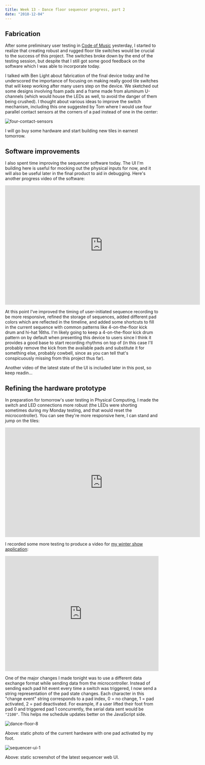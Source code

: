 ```yaml
---
title: Week 13 - Dance floor sequencer progress, part 2
date: "2018-12-04"
---
```


## Fabrication

After some preliminary user testing in [Code of Music](../../code-of-music/dance-floor-sequencer-testing) yesterday, I started to realize that creating robust and rugged floor tile switches would be crucial to the success of this project. The switches broke down by the end of the testing session, but despite that I still got some good feedback on the software which I was able to incorporate today.

I talked with Ben Light about fabrication of the final device today and he underscored the importance of focusing on making really good tile switches that will keep working after many users step on the device. We sketched out some designs involving foam pads and a frame made from aluminum U-channels (which would house the LEDs as well, to avoid the danger of them being crushed). I thought about various ideas to improve the switch mechanism, including this one suggested by Tom where I would use four parallel contact sensors at the corners of a pad instead of one in the center:

![four-contact-sensors](final-project-images/four-contact-sensors.jpg)

I will go buy some hardware and start building new tiles in earnest tomorrow.

## Software improvements

I also spent time improving the sequencer software today. The UI I'm building here is useful for mocking out the physical inputs for now, and it will also be useful later in the final product to aid in debugging. Here's another progress video of the software:

<iframe src="https://player.vimeo.com/video/304525853?loop=1&title=0&byline=0&portrait=0" width="640" height="392" frameborder="0" webkitallowfullscreen mozallowfullscreen allowfullscreen></iframe>

At this point I've improved the timing of user-initiated sequence recording to be more responsive, refined the storage of sequences, added different pad colors which are reflected in the timeline, and added some shortcuts to fill in the current sequence with common patterns like 4-on-the-floor kick drum and hi-hat 16ths. I'm likely going to keep a 4-on-the-floor kick drum pattern on by default when presenting this device to users since I think it provides a good base to start recording rhythms on top of (in this case I'll probably remove the kick from the available pads and substitute it for something else, probably cowbell, since as you can tell that's conspicuously missing from this project thus far).

Another video of the latest state of the UI is included later in this post, so keep readin...

## Refining the hardware prototype

In preparation for tomorrow's user testing in Physical Computing, I made the switch and LED connections more robust (the LEDs were shorting sometimes during my Monday testing, and that would reset the microcontroller). You can see they're more responsive here, I can stand and jump on the tiles:

<iframe src="https://player.vimeo.com/video/304527287?loop=1&title=0&byline=0&portrait=0" width="640" height="360" frameborder="0" webkitallowfullscreen mozallowfullscreen allowfullscreen></iframe>

I recorded some more testing to produce a video for [my winter show application](/slices/dance-floor-mpc):

<div style="padding:75% 0 0 0;position:relative;"><iframe src="https://player.vimeo.com/video/304532875?loop=1&title=0&byline=0&portrait=0" style="position:absolute;top:0;left:0;width:100%;height:100%;" frameborder="0" webkitallowfullscreen mozallowfullscreen allowfullscreen></iframe></div><script src="https://player.vimeo.com/api/player.js"></script>

One of the major changes I made tonight was to use a different data exchange format while sending data from the microcontroller. Instead of sending each pad hit event every time a switch was triggered, I now send a string representation of the pad state changes. Each character in this "change event" string corresponds to a pad index, 0 = no change, 1 = pad activated, 2 = pad deactivated. For example, if a user lifted their foot from pad 0 and triggered pad 1 concurrently, the serial data sent would be `"2100"`. This helps me schedule updates better on the JavaScript side.

![dance-floor-8](final-project-images/dance-floor-8.jpg)

Above: static photo of the current hardware with one pad activated by my foot.

![sequencer-ui-1](final-project-images/sequencer-ui-1.png)

Above: static screenshot of the latest sequencer web UI.
